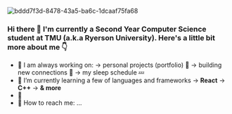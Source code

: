 ![bddd7f3d-8478-43a5-ba6c-1dcaaf75fa68](https://github.com/josephleungg/josephleungg/assets/98608136/63f7efbb-443f-4a10-af7f-ce69c4aa3616)

### Hi there 👋 I'm currently a Second Year Computer Science student at TMU (a.k.a Ryerson University). Here's a little bit more about me 👇

- 🔭 I am always working on:
  → personal projects (portfolio) 📄
  → building new connections 🔗
  → my sleep schedule 💤
- 🌱 I’m currently learning a few of languages and frameworks
  → **React**
  → **C++**
  → **& more**
- 💬 
- 💬 How to reach me: ...
